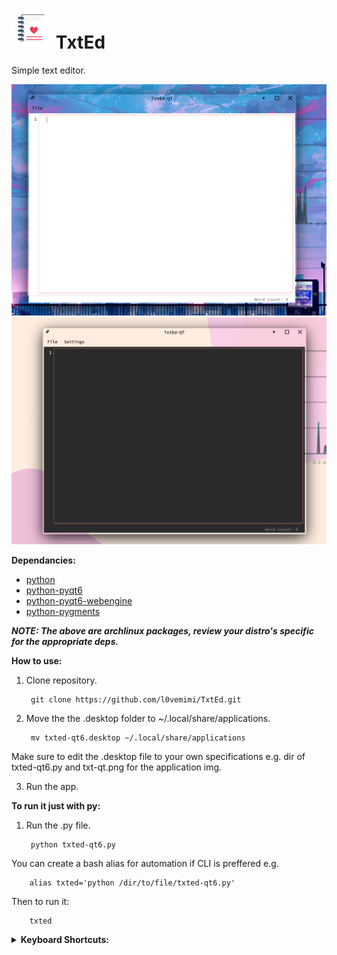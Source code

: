 # ![txt-qt](txted-qt6/txt-qt.png) TxtEd
Simple text editor.

![txt-qt](ass/txt-qt.png)
![txt-qt](ass/txt-qt-dark.png)

**Dependancies:**

- [python](https://archlinux.org/packages/core/x86_64/python/)
- [python-pyqt6](https://archlinux.org/packages/extra/x86_64/python-pyqt6/)
- [python-pyqt6-webengine](https://archlinux.org/packages/extra/x86_64/python-pyqt6-webengine/)
- [python-pygments](https://archlinux.org/packages/extra/any/python-pygments/)

***NOTE: The above are archlinux packages, review your distro's specific for the appropriate deps.***

**How to use:**

1. Clone repository.

        git clone https://github.com/l0vemimi/TxtEd.git

2. Move the the .desktop folder to ~/.local/share/applications.

        mv txted-qt6.desktop ~/.local/share/applications

Make sure to edit the .desktop file to your own specifications e.g. dir of txted-qt6.py and txt-qt.png for the application img.

3. Run the app.

**To run it just with py:**

1. Run the .py file.

        python txted-qt6.py

You can create a bash alias for automation if CLI is preffered e.g.

        alias txted='python /dir/to/file/txted-qt6.py'

Then to run it:

        txted

<details>
    <summary><b>Keyboard Shortcuts:</b></summary>

Save = CTRL + s

Copy = CTRL + c

Cut = CTRL + x

Paste = CTRL + v

Zoom In = CTRL + +

Zoom Out = CTRL + -

</details>